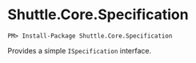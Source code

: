 # Shuttle.Core.Specification

```
PM> Install-Package Shuttle.Core.Specification
```


Provides a simple `ISpecification` interface.

